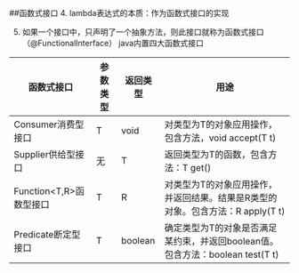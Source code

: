 ##函数式接口
4. lambda表达式的本质：作为函数式接口的实现

5. 如果一个接口中，只声明了一个抽象方法，则此接口就称为函数式接口（@FunctionalInterface）
  java内置四大函数式接口

  |函数式接口|参数类型|返回类型|用途|
  | ---- | ---- | ---- | ---- |
  |Consumer<T>消费型接口|T|void|对类型为T的对象应用操作，包含方法，void accept(T t)|
  |Supplier<T>供给型接口|无|T|返回类型为T的函数，包含方法：T get()|
  |Function<T,R>函数型接口|T|R|对类型为T的对象应用操作，并返回结果。结果是R类型的对象。包含方法：R  apply(T t)|
  |Predicate<T>断定型接口|T|boolean|确定类型为T的对象是否满足某约束，并返回boolean值。包含方法：boolean test(T t)|
  
  
  

  
